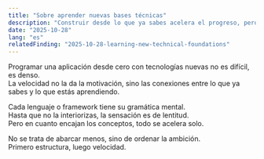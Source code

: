 ```yaml
---
title: "Sobre aprender nuevas bases técnicas"
description: "Construir desde lo que ya sabes acelera el progreso, pero dominar nuevas herramientas requiere tiempo y estructura."
date: "2025-10-28"
lang: "es"
relatedFinding: "2025-10-28-learning-new-technical-foundations"
---
```


Programar una aplicación desde cero con tecnologías nuevas no es difícil, es denso.  
La velocidad no la da la motivación, sino las conexiones entre lo que ya sabes y lo que estás aprendiendo.  

Cada lenguaje o framework tiene su gramática mental.  
Hasta que no la interiorizas, la sensación es de lentitud.  
Pero en cuanto encajan los conceptos, todo se acelera solo.

No se trata de abarcar menos, sino de ordenar la ambición.  
Primero estructura, luego velocidad.
